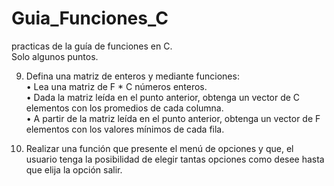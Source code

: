 # Guia_Funciones_C
practicas de la guía de funciones en C.
</br>
Solo algunos puntos.
</br>

9. Defina una matriz de enteros y mediante funciones:</br>
• Lea una matriz de F * C números enteros.</br>
• Dada la matriz leída en el punto anterior, obtenga un vector de C elementos
con los promedios de cada columna.</br>
• A partir de la matriz leída en el punto anterior, obtenga un vector de F
elementos con los valores mínimos de cada fila.</br>

10. Realizar una función que presente el menú de opciones y que, el usuario tenga la
posibilidad de elegir tantas opciones como desee hasta que elija la opción salir.</br>
